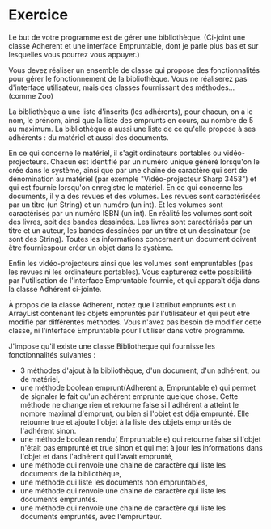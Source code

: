 # Exercice

Le but de votre programme est de gérer une bibliothèque.
(Ci-joint une classe Adherent et une interface Empruntable, dont je parle plus bas et sur lesquelles vous pourrez vous appuyer.)

Vous devez réaliser un ensemble de classe qui propose des fonctionnalités pour gérer le fonctionnement de la bibliothèque. Vous ne réaliserez pas d'interface utilisateur, mais des classes fournissant des méthodes... (comme Zoo)

La bibliothèque a une liste d'inscrits (les adhérents), pour chacun, on a le nom, le prénom, ainsi que la liste des emprunts en cours, au nombre de 5 au maximum.
La bibliothèque a aussi une liste de ce qu'elle propose à ses adhérents : du matériel et aussi des documents.

En ce qui concerne le matériel, il s'agit ordinateurs portables ou vidéo-projecteurs. Chacun est identifié par un numéro unique généré lorsqu'on le crée dans le système, ainsi que par une chaine de caractère qui sert de dénomination au matériel (par exemple "Vidéo-projecteur Sharp 3453") et qui est fournie lorsqu'on enregistre le matériel.
En ce qui concerne les documents, il y a des revues et des volumes. Les revues sont caractérisées par un titre (un String) et un numéro (un int). Et les volumes sont caractérisés par un numéro ISBN (un int). En réalité les volumes sont soit des livres, soit des bandes dessinées. Les livres sont caractérisés par un titre et un auteur, les bandes dessinées par un titre et un dessinateur (ce sont des String). Toutes les informations concernant un document doivent être fourniespour créer un objet dans le système.

Enfin les vidéo-projecteurs ainsi que les volumes sont empruntables (pas les revues ni les ordinateurs portables). Vous capturerez cette possibilité par l'utilisation de l'interface Empruntable fournie, et qui apparaît déjà dans la classe Adhérent ci-jointe.

À propos de la classe Adherent, notez que l'attribut emprunts est un ArrayList contenant les objets empruntés par l'utilisateur et qui peut être modifié par différentes méthodes.
Vous n'avez pas besoin de modifier cette classe, ni l'interface Empruntable pour l'utiliser dans votre programme.

J'impose qu'il existe une classe Bibliotheque qui fournisse les fonctionnalités suivantes :
- 3 méthodes d'ajout à la bibliothèque, d'un document, d'un adhérent, ou de matériel,
- une méthode boolean emprunt(Adherent a, Empruntable e) qui permet de signaler le fait qu'un adhérent emprunte quelque chose. Cette méthode ne change rien et retourne false si l'adhérent a atteint le nombre maximal d'emprunt, ou bien si l'objet est déjà emprunté. Elle retourne true et ajoute l'objet à la liste des objets empruntés de l'adhérent sinon.
- une méthode boolean rendu( Empruntable e) qui retourne false si l'objet n'était pas emprunté et true sinon et qui met à jour les informations dans l'objet et dans l'adhérent qui l'avait emprunté,
- une méthode qui renvoie une chaine de caractère qui liste les documents de la bibliothèque,
- une méthode qui liste les documents non empruntables,
- une méthode qui renvoie une chaine de caractère qui liste les documents empruntés.
- une méthode qui renvoie une chaine de caractère qui liste les documents empruntés, avec l'emprunteur.
